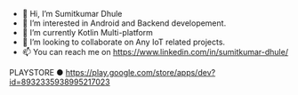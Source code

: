 - 👋 Hi, I’m Sumitkumar Dhule
- 👀 I’m interested in Android and Backend developement.
- 🌱 I’m currently Kotlin Multi-platform
- 💞️ I’m looking to collaborate on Any IoT related projects.
- 📫 You can reach me on https://www.linkedin.com/in/sumitkumar-dhule/

PLAYSTORE
● https://play.google.com/store/apps/dev?id=8932335938995217023

<!---
sumitkumar-dhule/sumitkumar-dhule is a ✨ special ✨ repository because its `README.md` (this file) appears on your GitHub profile.
You can click the Preview link to take a look at your changes.
--->
